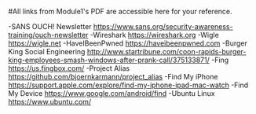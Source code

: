 #All links from Module1's PDF are accessible here for your reference. 

-SANS OUCH! Newsletter		https://www.sans.org/security-awareness-training/ouch-newsletter
-Wireshark			https://wireshark.org
-Wigle				https://wigle.net
-HaveIBeenPwned			https://haveibeenpwned.com
-Burger King Social Engineering	http://www.startribune.com/coon-rapids-burger-king-employees-smash-windows-after-prank-call/375133871/
-Fing				https://us.fingbox.com/
-Project Alias			https://github.com/bjoernkarmann/project_alias
-Find My iPhone			https://support.apple.com/explore/find-my-iphone-ipad-mac-watch
-Find My Device			https://www.google.com/android/find
-Ubuntu Linux			https://www.ubuntu.com/

